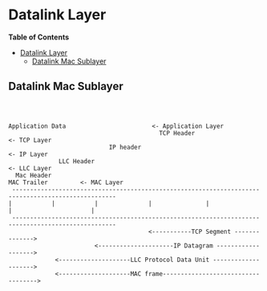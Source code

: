 # Datalink Layer

<!-- markdown-toc start - Don't edit this section. Run M-x markdown-toc-refresh-toc -->
**Table of Contents**

- [Datalink Layer](#datalink-layer)
    - [Datalink Mac Sublayer](#datalink-mac-sublayer)

<!-- markdown-toc end -->


## Datalink Mac Sublayer

```


                                                            Application Data                        <- Application Layer
                                          TCP Header                                                <- TCP Layer
                            IP header                                                               <- IP Layer
              LLC Header                                                                            <- LLC Layer
  Mac Header                                                                    MAC Trailer         <- MAC Layer
 ---------------------------------------------------------------------------------------------------
|           |           |              |               |                     |                      |
 ---------------------------------------------------------------------------------------------------
                                       <-----------TCP Segment -------------->
                        <---------------------IP Datagram ------------------->
             <--------------------LLC Protocol Data Unit -------------------->
             <--------------------MAC frame----------------------------------->
```
